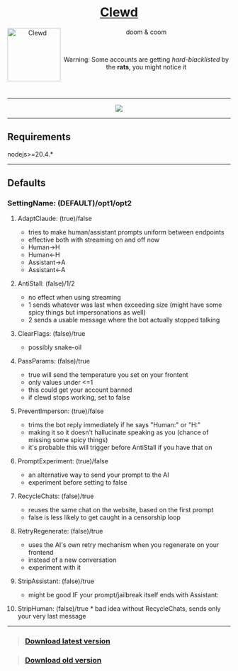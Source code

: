 <div align="center">
<a href="https://gitgud.io/ahsk/clewd/">
<h1>Clewd</h1>
  <img
    height="120"
    width="120"
    alt="Clewd"
    title="Clewd"
    src="https://gitgud.io/ahsk/clewd/-/raw/master/logo.png"
    align="left"
  />
</a>

doom & coom

<br>

Warning: Some accounts are getting _hard-blacklisted_ by the **rats**, you might notice it

<br>
<br>
<hr>
<a href="https://gitgud.io/ahsk/clewd/-/archive/master/clewd-master.zip">
   <img src="https://gitgud.io/ahsk/clewd/-/raw/master/program.png">
</a>
<hr>

</div>

## Requirements

nodejs>=20.4.*

---

## Defaults

### SettingName: (DEFAULT)/opt1/opt2

 1. AdaptClaude: (true)/false
    * tries to make human/assistant prompts uniform between endpoints
    * effective both with streaming on and off now
    - Human->H
    - Human<-H
    - Assistant->A
    - Assistant<-A

 2. AntiStall: (false)/1/2
    * no effect when using streaming
    * 1 sends whatever was last when exceeding size (might have some spicy things but impersonations as well)
    * 2 sends a usable message where the bot actually stopped talking

 3. ClearFlags: (false)/true
    * possibly snake-oil

 4. PassParams: (false)/true
    * true will send the temperature you set on your frontent
    * only values under <=1
    * this could get your account banned
    * if clewd stops working, set to false

 5. PreventImperson: (true)/false
    * trims the bot reply immediately if he says "Human:" or "H:"
    * making it so it doesn't hallucinate speaking as you (chance of missing some spicy things)
    * it's probable this will trigger before AntiStall if you have that on

 6. PromptExperiment: (true)/false
    * an alternative way to send your prompt to the AI
    * experiment before setting to false

 7. RecycleChats: (false)/true
    * reuses the same chat on the website, based on the first prompt
    * false is less likely to get caught in a censorship loop

 8. RetryRegenerate: (false)/true
    * uses the AI's own retry mechanism when you regenerate on your frontend
    * instead of a new conversation
    * experiment with it

 9. StripAssistant: (false)/true
    * might be good IF your prompt/jailbreak itself ends with Assistant: 

 10. StripHuman: (false)/true
    * bad idea without RecycleChats, sends only your very last message

---

> ### [Download latest version](https://gitgud.io/ahsk/clewd/-/archive/master/clewd-master.zip)


> ### [Download old version](https://gitgud.io/ahsk/clewd/-/archive/1.6/clewd-1.6.zip)